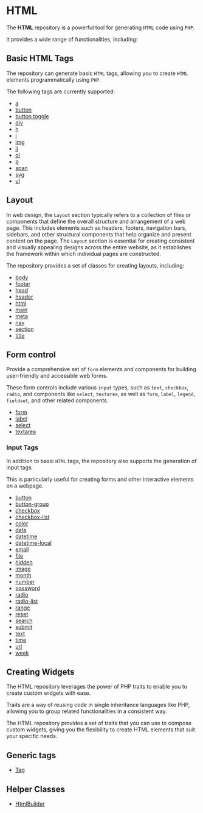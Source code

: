 # HTML

The **HTML** repository is a powerful tool for generating `HTML` code using `PHP`.

It provides a wide range of functionalities, including:

## Basic HTML Tags

The repository can generate basic `HTML` tags, allowing you to create `HTML` elements programmatically using `PHP`.

The following tags are currently supported:

- [a](/docs/tag/A.md)
- [button](/docs/tag/Button.md)
- [button toggle](/docs/tag/ButtonToggle.md)
- [div](/docs/tag/Div.md)
- [h](/docs/tag/H.md)
- [i](/docs/tag/I.md)
- [img](/docs/tag/Img.md)
- [li](/docs/tag/Li.md)
- [ol](/docs/tag/Ol.md)
- [p](/docs/tag/P.md)
- [span](/docs/tag/Span.md)
- [svg](/docs/tag/Svg.md)
- [ul](/docs/tag/Ul.md)

## Layout

In web design, the `Layout` section typically refers to a collection of files or components that define the overall
structure and arrangement of a web page. This includes elements such as headers, footers, navigation bars, sidebars, and
other structural components that help organize and present content on the page. The `Layout` section is essential for
creating consistent and visually appealing designs across the entire website, as it establishes the framework
within which individual pages are constructed.

The repository provides a set of classes for creating layouts, including:

- [body](/docs/layout/Body.md)
- [footer](/docs/layout/Footer.md)
- [head](/docs/layout/Head.md)
- [header](/docs/layout/Header.md)
- [html](/docs/layout/Html.md)
- [main](/docs/layout/Main.md)
- [meta](/docs/layout/Meta.md)
- [nav](/docs/layout/Nav.md)
- [section](/docs/layout/Section.md)
- [title](/docs/layout/Title.md)

## Form control

Provide a comprehensive set of `form` elements and components for building user-friendly and accessible web forms.

These form controls include various `input` types, such as `text`, `checkbox`, `radio`, and components like `select`,
`textarea`, as well as `form`, `label`, `legend`, `fieldset`, and other related components.

- [form](/docs/form-control/Form.md)
- [label](/docs/form-control/Label.md)
- [select](/docs/form-control/Select.md)
- [textarea](/docs/form-control/TextArea.md)

### Input Tags

In addition to basic `HTML` tags, the repository also supports the generation of input tags.

This is particularly useful for creating forms and other interactive elements on a webpage.

- [button](/docs/form-control/input/Button.md)
- [button-group](/docs/form-control/input/ButtonGroup.md)
- [checkbox](/docs/form-control/input/Checkbox.md)
- [checkbox-list](/docs/form-control/input/CheckboxList.md)
- [color](/docs/form-control/input/Color.md)
- [date](/docs/form-control/input/Date.md)
- [datetime](/docs/form-control/input/Datetime.md)
- [datetime-local](/docs/form-control/input/DatetimeLocal.md)
- [email](/docs/form-control/input/Email.md)
- [file](/docs/form-control/input/File.md)
- [hidden](/docs/form-control/input/Hidden.md)
- [image](/docs/form-control/input/Image.md)
- [month](/docs/form-control/input/Month.md)
- [number](/docs/form-control/input/Number.md)
- [password](/docs/form-control/input/Password.md)
- [radio](/docs/form-control/input/Radio.md)
- [radio-list](/docs/form-control/input/RadioList.md)
- [range](/docs/form-control/input/Range.md)
- [reset](/docs/form-control/input/Reset.md)
- [search](/docs/form-control/input/Search.md)
- [submit](/docs/form-control/input/Submit.md)
- [text](/docs/form-control/input/Text.md)
- [time](/docs/form-control/input/Time.md)
- [url](/docs/form-control/input/Url.md)
- [week](/docs/form-control/input/Week.md)

## Creating Widgets

The HTML repository leverages the power of PHP traits to enable you to create custom widgets with ease.

Traits are a way of reusing code in single inheritance languages like PHP, allowing you to group related functionalities
in a consistent way.

The HTML repository provides a set of traits that you can use to compose custom widgets, giving you the flexibility to
create HTML elements that suit your specific needs.

## Generic tags

- [Tag](/docs/tag/Tag.md)

## Helper Classes

- [HtmlBuilder](/docs/helper/HtmlBuilder.md)
